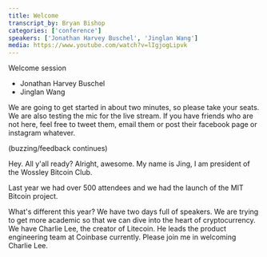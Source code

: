 ```yaml
---
title: Welcome
transcript_by: Bryan Bishop
categories: ['conference']
speakers: ['Jonathan Harvey Buschel', 'Jinglan Wang']
media: https://www.youtube.com/watch?v=lIgjogLipvk
---
```


Welcome session

* Jonathan Harvey Buschel
* Jinglan Wang

We are going to get started in about two minutes, so please take your seats. We are also testing the mic for the live stream. If you have friends who are not here, feel free to tweet them, email them or post their facebook page or instagram whatever.

(buzzing/feedback continues)

Hey. All y'all ready? Alright, awesome. My name is Jing, I am president of the Wossley Bitcoin Club.

Last year we had over 500 attendees and we had the launch of the MIT Bitcoin project.

What's different this year? We have two days full of speakers. We are trying to get more academic so that we can dive into the heart of cryptocurrency. We have Charlie Lee, the creator of Litecoin. He leads the product engineering team at Coinbase currently. Please join me in welcoming Charlie Lee.
